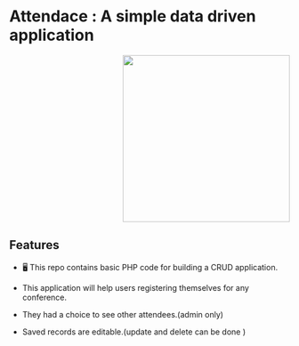 # Attendace : A simple data driven application
<div align="right">
<img src="https://github.com/butterflysly53/Attendance/blob/main/uploads/Get%20in%20touch-pana.png" width="300" height="300">
</div>



## Features

- 🖥️ This repo contains basic PHP code for building a CRUD application.
 
- This application will help users registering themselves for any conference.

- They had a choice to see other attendees.(admin only)

- Saved records are editable.(update and delete can be done )
